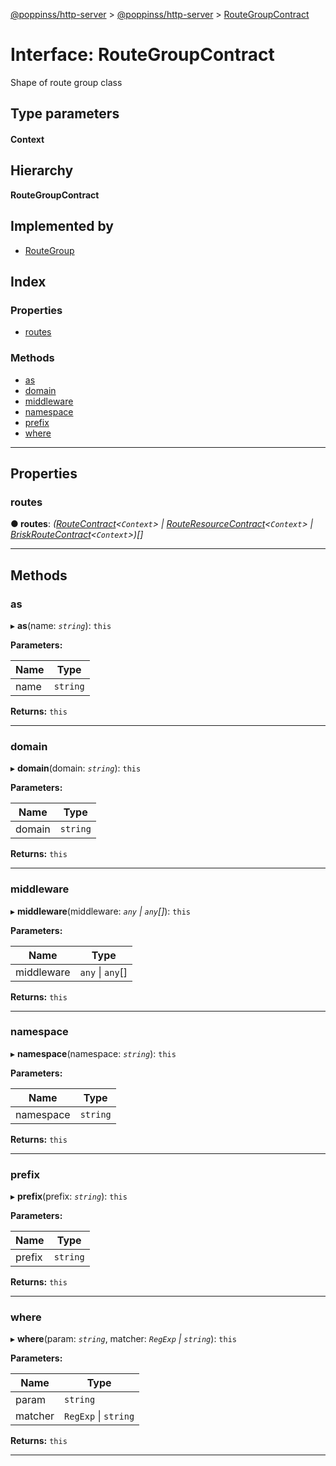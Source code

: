 [@poppinss/http-server](../README.md) > [@poppinss/http-server](../modules/_poppinss_http_server.md) > [RouteGroupContract](../interfaces/_poppinss_http_server.routegroupcontract.md)

# Interface: RouteGroupContract

Shape of route group class

## Type parameters
#### Context 
## Hierarchy

**RouteGroupContract**

## Implemented by

* [RouteGroup](../classes/_poppinss_http_server.routegroup.md)

## Index

### Properties

* [routes](_poppinss_http_server.routegroupcontract.md#routes)

### Methods

* [as](_poppinss_http_server.routegroupcontract.md#as)
* [domain](_poppinss_http_server.routegroupcontract.md#domain)
* [middleware](_poppinss_http_server.routegroupcontract.md#middleware)
* [namespace](_poppinss_http_server.routegroupcontract.md#namespace)
* [prefix](_poppinss_http_server.routegroupcontract.md#prefix)
* [where](_poppinss_http_server.routegroupcontract.md#where)

---

## Properties

<a id="routes"></a>

###  routes

**● routes**: *([RouteContract](_poppinss_http_server.routecontract.md)<`Context`> \| [RouteResourceContract](_poppinss_http_server.routeresourcecontract.md)<`Context`> \| [BriskRouteContract](_poppinss_http_server.briskroutecontract.md)<`Context`>)[]*

___

## Methods

<a id="as"></a>

###  as

▸ **as**(name: *`string`*): `this`

**Parameters:**

| Name | Type |
| ------ | ------ |
| name | `string` |

**Returns:** `this`

___
<a id="domain"></a>

###  domain

▸ **domain**(domain: *`string`*): `this`

**Parameters:**

| Name | Type |
| ------ | ------ |
| domain | `string` |

**Returns:** `this`

___
<a id="middleware"></a>

###  middleware

▸ **middleware**(middleware: *`any` \| `any`[]*): `this`

**Parameters:**

| Name | Type |
| ------ | ------ |
| middleware | `any` \| `any`[] |

**Returns:** `this`

___
<a id="namespace"></a>

###  namespace

▸ **namespace**(namespace: *`string`*): `this`

**Parameters:**

| Name | Type |
| ------ | ------ |
| namespace | `string` |

**Returns:** `this`

___
<a id="prefix"></a>

###  prefix

▸ **prefix**(prefix: *`string`*): `this`

**Parameters:**

| Name | Type |
| ------ | ------ |
| prefix | `string` |

**Returns:** `this`

___
<a id="where"></a>

###  where

▸ **where**(param: *`string`*, matcher: *`RegExp` \| `string`*): `this`

**Parameters:**

| Name | Type |
| ------ | ------ |
| param | `string` |
| matcher | `RegExp` \| `string` |

**Returns:** `this`

___

